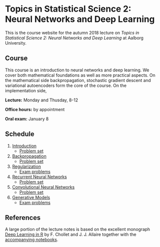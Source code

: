 # Topics in Statistical Science 2: Neural Networks and Deep Learning
This is the course website for the autumn 2018 lecture on *Topics in Statistical Science 2: Neural Networks and Deep Learning* at Aalborg University.

## Course 
This course is an introduction to neural networks and deep learning. We cover both mathematical foundations as well as more practical aspects. On the mathematical side backpropagation, stochastic gradient descent and variational autoencoders form the core of the course. On the implementation side, 

**Lecture:** Monday and Thusday, 8-12

**Office hours:** by appointment

**Oral exam:** January 8

## Schedule

1. [Introduction](./notebooks/mlp.ipynb) 
    - [Problem set](./notebooks/p1.pdf)
2. [Backpropagation](./notebooks/backprop.ipynb)
    - [Problem set](./notebooks/p2.pdf)
3. [Regularization](./notebooks/reg.ipynb)
    - [Exam problems](./notebooks/p3.pdf)
4. [Recurrent Neural Networks](./notebooks/rnn.ipynb)
    - [Problem set](./notebooks/p4.pdf)
5. [Convolutional Neural Networks](./notebooks/cnn.ipynb)
    - [Problem set](./notebooks/p5.pdf)
6. [Generative Models](./notebooks/generative.ipynb)
    - [Exam problems](./notebooks/p6.pdf)

## References

A large portion of the lecture notes is based on the excellent monograph [Deep Learning in R](https://www.manning.com/books/deep-learning-with-r) by F. Chollet and J. J. Allaire together with the [accompanying notebooks](https://github.com/jjallaire/deep-learning-with-r-notebooks).


